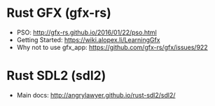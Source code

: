 # Rust GFX (gfx-rs)
- PSO: http://gfx-rs.github.io/2016/01/22/pso.html
- Getting Started: https://wiki.alopex.li/LearningGfx
- Why not to use gfx_app: https://github.com/gfx-rs/gfx/issues/922

# Rust SDL2 (sdl2)
- Main docs: http://angrylawyer.github.io/rust-sdl2/sdl2/